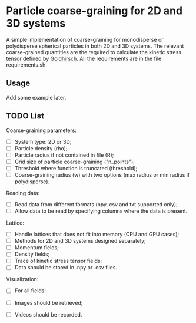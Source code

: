 # Particle coarse-graining for 2D and 3D systems #

A simple implementation of coarse-graining for monodisperse or polydisperse spherical particles in both 2D and 3D systems.
The relevant coarse-grained quantities are the required to calculate the kinetic stress tensor defined by 
[Goldhirsch](https://link.springer.com/article/10.1007/s10035-010-0181-z). All the requirements are in the file requirements.sh.

## Usage ##

Add some example later.

## TODO List  ##

Coarse-graining parameters:
- [ ] System type: 2D or 3D;
- [ ] Particle density (rho);
- [ ] Particle radius if not contained in file (R);
- [ ] Grid size of particle coarse-graining ("n_points");
- [ ] Threshold where function is truncated (threshold);
- [ ] Coarse-graining radius (w) with two options (max radius or min radius if polydisperse).

Reading data:
- [ ] Read data from different formats (npy, csv and txt supported only);
- [ ] Allow data to be read by specifying columns where the data is present.

Lattice:
- [ ] Handle lattices that does not fit into memory (CPU and GPU cases);
- [ ] Methods for 2D and 3D systems designed separately;
- [ ] Momentum fields;
- [ ] Density fields;
- [ ] Trace of kinetic stress tensor fields;
- [ ] Data should be stored in .npy or .csv files.

Visualization:
- [ ] For all fields:
- [ ] Images should be retrieved;
- [ ] Videos should be recorded.

